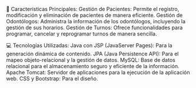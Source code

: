 🎯 Características Principales:
Gestión de Pacientes: Permite el registro, modificación y eliminación de pacientes de manera eficiente.
Gestión de Odontólogos: Administra la información de los odontólogos, incluyendo la gestión de sus horarios.
Gestión de Turnos: Ofrece funcionalidades para programar, cancelar y reprogramar turnos de manera sencilla.

💻 Tecnologías Utilizadas:
Java con JSP (JavaServer Pages): Para la generación dinámica de contenido.
JPA (Java Persistence API): Para el mapeo objeto-relacional y la gestión de datos.
MySQL: Base de datos relacional para el almacenamiento seguro y eficiente de la información.
Apache Tomcat: Servidor de aplicaciones para la ejecución de la aplicación web.
CSS y Bootstrap: Para el diseño.
